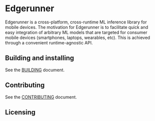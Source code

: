 # Edgerunner

Edgerunner is a cross-platform, cross-runtime ML inference library for mobile devices. The motivation for Edgerunner is to facilitate quick and easy integration of arbitrary ML models that are targeted for consumer mobile devices (smartphones, laptops, wearables, etc). This is achieved through a convenient runtime-agnostic API.

## Building and installing

See the [BUILDING](BUILDING.md) document.

## Contributing

See the [CONTRIBUTING](CONTRIBUTING.md) document.

## Licensing

<!--
Please go to https://choosealicense.com/licenses/ and choose a license that
fits your needs. The recommended license for a project of this type is the
Boost Software License 1.0.
-->

